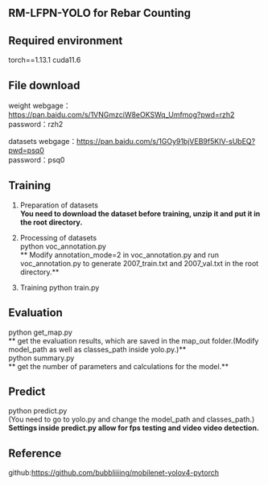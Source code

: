 ## RM-LFPN-YOLO for Rebar Counting

## Required environment
torch==1.13.1 cuda11.6

## File download 
weight
webgage：https://pan.baidu.com/s/1VNGmzciW8eOKSWq_Umfmog?pwd=rzh2  
password：rzh2

datasets
webgage：https://pan.baidu.com/s/1GOy91bjVEB9f5KIV-sUbEQ?pwd=psq0  
password：psq0

## Training
1. Preparation of datasets  
**You need to download the dataset before training, unzip it and put it in the root directory.**  

2. Processing of datasets   
python voc_annotation.py  
** Modify annotation_mode=2 in voc_annotation.py and run voc_annotation.py to generate 2007_train.txt and 2007_val.txt in the root directory.**    

3. Training 
python train.py 

## Evaluation 
python get_map.py  
** get the evaluation results, which are saved in the map_out folder.(Modify model_path as well as classes_path inside yolo.py.)**    
python summary.py  
** get the number of parameters and calculations for the model.** 
## Predict   
python predict.py  
(You need to go to yolo.py and change the model_path and classes_path.)  
**Settings inside predict.py allow for fps testing and video video detection.** 

## Reference
github:https://github.com/bubbliiiing/mobilenet-yolov4-pytorch
